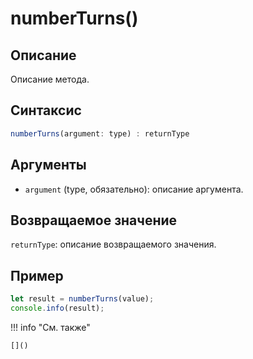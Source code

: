 # numberTurns()

## Описание
Описание метода.

## Синтаксис
```javascript
numberTurns(argument: type) : returnType
```

## Аргументы
- `argument` (type, обязательно): описание аргумента.

## Возвращаемое значение
`returnType`: описание возвращаемого значения.

## Пример
```javascript linenums="1"
let result = numberTurns(value);
console.info(result);
```

!!! info "См. также"

    []()

